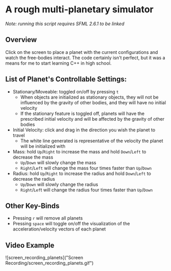 # A rough multi-planetary simulator
_Note: running this script requires SFML 2.6.1 to be linked_

## Overview
Click on the screen to place a planet with the current configurations and watch the free-bodies interact. The code certainly isn't perfect, but it was a means for me to start learning C++ in high school.

## List of Planet's Controllable Settings:
- Stationary/Moveable: toggled on/off by pressing `t`
  * When objects are initialized as stationary objects, they will not be influenced by the gravity of other bodies, and they will have no initial velocity
  * If the stationary feature is toggled off, planets will have the prescribed initial velocity and will be affected by the gravity of other bodies
- Initial Velocity: click and drag in the direction you wish the planet to travel
  * The white line generated is representative of the velocity the planet will be initialized with
- Mass: hold `Up`/`Right` to increase the mass and hold `Down`/`Left` to decrease the mass
  * `Up`/`Down` will slowly change the mass
  * `Right`/`Left` will change the mass four times faster than `Up`/`Down`
- Radius: hold `Up`/`Right` to increase the radius and hold `Down`/`Left` to decrease the radius
  * `Up`/`Down` will slowly change the radius
  * `Right`/`Lef`t will change the radius four times faster than `Up`/`Down`

## Other Key-Binds
- Pressing `r` will remove all planets
- Pressing `space` will toggle on/off the visualization of the acceleration/velocity vectors of each planet

## Video Example
![screen_recording_planets]("Screen Recording/screen_recording_planets.gif")
